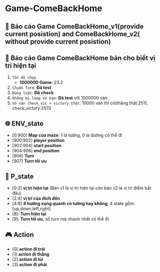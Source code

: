 # Game-ComeBackHome
## :dart: Báo cáo Game ComeBackHome_v1(provide current posistion) and  ComeBackHome_v2( without provide current posistion)

## :dart: Báo cáo Game ComeBackHome bản cho biết vị trí hiện tại
1.   `Tốc độ chạy`
      - **1000000 Game**: 23.2
2. `Chuẩn form`: **Đã test**
3. `Đúng luật`: **Đã check**
4. `Không bị loop vô hạn`: **Đã test** với 1000000 ván
5. `Số ván check_vic > victory_thật`: 10000 ván thì có(thắng thật:2511, check_victory:2511)

## :globe_with_meridians: ENV_state
*   [0:900] **Map của maze**: 1 là tường, 0 là đường có thể đi
*   [900:902] **player position**
*   [902:904] **start position** 
*   [904:906] **end position** 
*   [906] **Turn**
*   [907] **Turn  tối ưu**


## :bust_in_silhouette: P_state
*   [0:2] **vị trí hiện tại** (Bản v1 là vị trí hiện tại còn bản v2 là vị trí điểm bắt đầu)
*   [2:4] **vị trí của đích đến**
*   [4:8] **4 hướng xung quanh có tường hay không**, 4 state gồm: [up,down,left,right]
*   [8]:   **Turn hiện tại**
*   [9]:   **Turn tối ưu**, số turn mà nhanh nhất có thể đi



## :video_game: Action
* [0] **action đi trái**
* [1] **action đi thẳng**
* [2] **action đi lùi**
* [3] **action đi phải**

